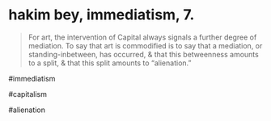 # hakim bey, immediatism, 7.

> For art, the intervention of Capital always signals a further degree of mediation. To say that art is commodified is to say that a mediation, or standing-inbetween, has occurred, & that this betweenness  amounts to a split, & that this split amounts to “alienation.”

#immediatism

#capitalism

#alienation